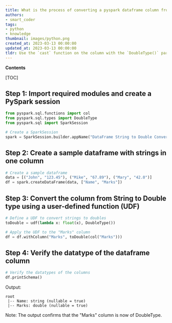 ```yaml
---
title: What is the process of converting a pyspark dataframe column from string data type to double data type?
authors:
- smart_coder
tags:
- python
- knowledge
thumbnail: images/python.png
created_at: 2023-03-13 00:00:00
updated_at: 2023-03-13 00:00:00
tldr: Use the `cast` function on the column with the `DoubleType()` parameter.
---
```


**Contents**

[TOC]

## Step 1: Import required modules and create a PySpark session

``` python
from pyspark.sql.functions import col
from pyspark.sql.types import DoubleType
from pyspark.sql import SparkSession

# Create a SparkSession
spark = SparkSession.builder.appName("DataFrame String to Double Conversion").getOrCreate()
```

## Step 2: Create a sample dataframe with strings in one column

``` python
# Create a sample dataframe
data = [("John", "123.45"), ("Mike", "67.89"), ("Mary", "42.0")]
df = spark.createDataFrame(data, ["Name", "Marks"])
```

## Step 3: Convert the column from String to Double type using a user-defined function (UDF)

``` python
# Define a UDF to convert strings to doubles
toDouble = udf(lambda x: float(x), DoubleType())

# Apply the UDF to the "Marks" column
df = df.withColumn("Marks", toDouble(col("Marks")))
```

## Step 4: Verify the datatype of the dataframe column

``` python
# Verify the datatypes of the columns
df.printSchema()
```

Output:
```
root
 |-- Name: string (nullable = true)
 |-- Marks: double (nullable = true)
```

Note: The output confirms that the "Marks" column is now of DoubleType.
